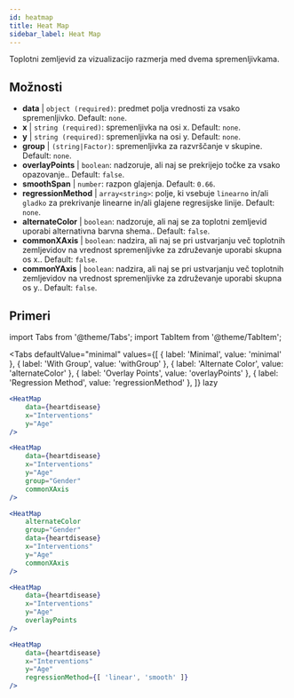 ```yaml
---
id: heatmap
title: Heat Map
sidebar_label: Heat Map
---
```


Toplotni zemljevid za vizualizacijo razmerja med dvema spremenljivkama.

## Možnosti

* __data__ | `object (required)`: predmet polja vrednosti za vsako spremenljivko. Default: `none`.
* __x__ | `string (required)`: spremenljivka na osi x. Default: `none`.
* __y__ | `string (required)`: spremenljivka na osi y. Default: `none`.
* __group__ | `(string|Factor)`: spremenljivka za razvrščanje v skupine. Default: `none`.
* __overlayPoints__ | `boolean`: nadzoruje, ali naj se prekrijejo točke za vsako opazovanje.. Default: `false`.
* __smoothSpan__ | `number`: razpon glajenja. Default: `0.66`.
* __regressionMethod__ | `array<string>`: polje, ki vsebuje `linearno` in/ali `gladko` za prekrivanje linearne in/ali glajene regresijske linije. Default: `none`.
* __alternateColor__ | `boolean`: nadzoruje, ali naj se za toplotni zemljevid uporabi alternativna barvna shema.. Default: `false`.
* __commonXAxis__ | `boolean`: nadzira, ali naj se pri ustvarjanju več toplotnih zemljevidov na vrednost spremenljivke za združevanje uporabi skupna os x.. Default: `false`.
* __commonYAxis__ | `boolean`: nadzira, ali naj se pri ustvarjanju več toplotnih zemljevidov na vrednost spremenljivke za združevanje uporabi skupna os y.. Default: `false`.


## Primeri

import Tabs from '@theme/Tabs';
import TabItem from '@theme/TabItem';

<Tabs
    defaultValue="minimal"
    values={[
        { label: 'Minimal', value: 'minimal' },
        { label: 'With Group', value: 'withGroup' },
        { label: 'Alternate Color', value: 'alternateColor' },
        { label: 'Overlay Points', value: 'overlayPoints' },
        { label: 'Regression Method', value: 'regressionMethod' },
    ]}
    lazy
>



<TabItem value="minimal">

```jsx live
<HeatMap 
    data={heartdisease} 
    x="Interventions"
    y="Age"
/>
```

</TabItem>


<TabItem value="withGroup">

```jsx live
<HeatMap 
    data={heartdisease} 
    x="Interventions"
    y="Age"
    group="Gender"
    commonXAxis
/>
```

</TabItem>

<TabItem value="alternateColor">

```jsx live
<HeatMap 
    alternateColor
    group="Gender"
    data={heartdisease} 
    x="Interventions"
    y="Age"
    commonXAxis
/>
```

</TabItem>

<TabItem value="overlayPoints">

```jsx live
<HeatMap 
    data={heartdisease} 
    x="Interventions"
    y="Age"
    overlayPoints 
/>
```

</TabItem>


<TabItem value="regressionMethod">

```jsx live
<HeatMap 
    data={heartdisease} 
    x="Interventions"
    y="Age"
    regressionMethod={[ 'linear', 'smooth' ]} 
/>
```

</TabItem>

</Tabs>
